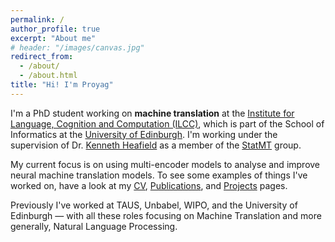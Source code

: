 ```yaml
---
permalink: /
author_profile: true
excerpt: "About me"
# header: "/images/canvas.jpg"
redirect_from: 
  - /about/
  - /about.html
title: "Hi! I'm Proyag"
---
```


I'm a PhD student working on **machine translation** at the [Institute for Language, Cognition and Computation (ILCC)](http://web.inf.ed.ac.uk/ilcc), which is part of the School of Informatics at the [University of Edinburgh](https://www.ed.ac.uk/). I'm working under the supervision of Dr. [Kenneth Heafield](https://kheafield.com/) as a member of the [StatMT](https://www.wiki.ed.ac.uk/display/statmt/People) group.

My current focus is on using multi-encoder models to analyse and improve neural machine translation models. To see some examples of things I've worked on, have a look at my [CV](/cv), [Publications](/publications), and [Projects](/projects) pages.

Previously I've worked at TAUS, Unbabel, WIPO, and the University of Edinburgh — with all these roles focusing on Machine Translation and more generally, Natural Language Processing.
